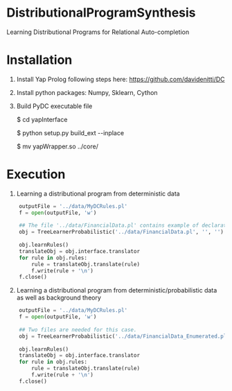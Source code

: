 # DistributionalProgramSynthesis
Learning Distributional Programs for Relational Auto-completion

Installation
============

1) Install Yap Prolog following steps here: https://github.com/davidenitti/DC

2) Install python packages: Numpy, Sklearn, Cython

3) Build PyDC executable file

	  $ cd yapInterface
    
   	$ python setup.py build_ext --inplace
    
   	$ mv yapWrapper.so ../core/
   	
Execution 
=========

1) Learning a distributional program from deterministic data
```python
    outputFile = '../data/MyDCRules.pl'
    f = open(outputFile, 'w')
    
    ## The file '../data/FinancialData.pl' contains example of declarative bias needed for the deterministic case 
    obj = TreeLearnerProbabilistic('../data/FinancialData.pl', '', '')
    
    obj.learnRules()
    translateObj = obj.interface.translator
    for rule in obj.rules:
        rule = translateObj.translate(rule)
        f.write(rule + '\n')
    f.close()
```


2) Learning a distributional program from deterministic/probabilistic data as well as background theory
```python
    outputFile = '../data/MyDCRules.pl'
    f = open(outputFile, 'w')
    
    ## Two files are needed for this case. 
    obj = TreeLearnerProbabilistic('../data/FinancialData_Enumerated.pl', '../data/FinancialDataDC.pl', '')
    
    obj.learnRules()
    translateObj = obj.interface.translator
    for rule in obj.rules:
        rule = translateObj.translate(rule)
        f.write(rule + '\n')
    f.close()
```
